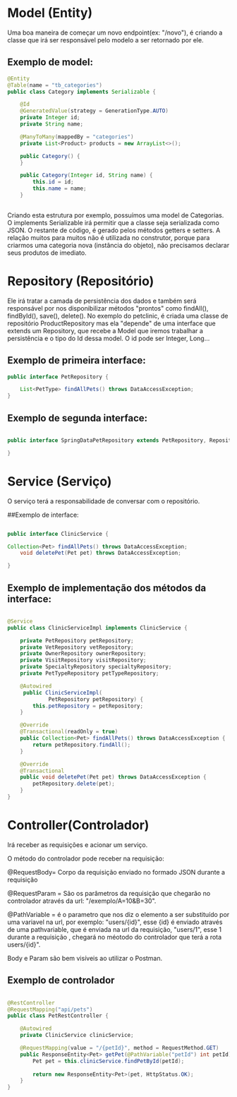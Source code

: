 # Model (Entity)

Uma boa maneira de começar um novo endpoint(ex: "/novo"), é criando a classe que irá ser responsável pelo modelo a ser retornado por ele.

## Exemplo de model:
```Java
@Entity
@Table(name = "tb_categories")
public class Category implements Serializable {

    @Id
    @GeneratedValue(strategy = GenerationType.AUTO)
    private Integer id;
    private String name;

    @ManyToMany(mappedBy = "categories")
    private List<Product> products = new ArrayList<>();

    public Category() {
    }

    public Category(Integer id, String name) {
        this.id = id;
        this.name = name;
    }
    
   ```

Criando esta estrutura por exemplo, possuímos uma model de Categorias. O implements Serializable irá permitir que a classe seja serializada como JSON. O restante de código, é gerado pelos métodos getters e setters. A relação muitos para muitos não é utilizada no construtor, porque para criarmos uma categoria nova (instância do objeto), não precisamos declarar seus produtos de imediato.


# Repository (Repositório)

Ele irá tratar a camada de persistência dos dados e também será responsável por nos disponibilizar métodos "prontos" como findAll(), findById(), save(), delete(). No exemplo do petclinic, é criada uma classe de repositório ProductRepository mas ela "depende" de uma interface que extends um Repository, que recebe a Model que iremos trabalhar a persistência e o tipo do Id dessa model. O id pode ser Integer, Long...

## Exemplo de primeira interface:

```Java
public interface PetRepository {

    List<PetType> findAllPets() throws DataAccessException;
}

```


## Exemplo de segunda interface:

```Java

public interface SpringDataPetRepository extends PetRepository, Repository<Pet, Integer> {

}

```


# Service (Serviço)

O serviço terá a responsabilidade de conversar com o repositório.

##Exemplo de interface:

```Java

public interface ClinicService {

Collection<Pet> findAllPets() throws DataAccessException;
	void deletePet(Pet pet) throws DataAccessException;

}

```


## Exemplo de implementação dos métodos da interface:

```Java

@Service
public class ClinicServiceImpl implements ClinicService {

    private PetRepository petRepository;
    private VetRepository vetRepository;
    private OwnerRepository ownerRepository;
    private VisitRepository visitRepository;
    private SpecialtyRepository specialtyRepository;
	private PetTypeRepository petTypeRepository;

    @Autowired
     public ClinicServiceImpl(
       		 PetRepository petRepository) {
        this.petRepository = petRepository;
    }

	@Override
	@Transactional(readOnly = true)
	public Collection<Pet> findAllPets() throws DataAccessException {
		return petRepository.findAll();
	}

	@Override
	@Transactional
	public void deletePet(Pet pet) throws DataAccessException {
		petRepository.delete(pet);
	}
}

```

# Controller(Controlador)

Irá receber as requisições e acionar um serviço.


O método do controlador pode receber na requisição:

@RequestBody= Corpo da requisição enviado no formado JSON durante a requisição 

@RequestParam = São os parâmetros da requisição que chegarão no controlador através da url: "/exemplo/A=10&B=30". 

@PathVariable = é o parametro que nos diz o elemento a ser substituído por uma variavel na url, por exemplo: "users/{id}", esse {id} é enviado através de uma pathvariable, que é enviada na url da requisição, "users/1", esse 1 durante a requisição , chegará no méotodo do controlador que terá a rota users/{id}". 

Body e Param são bem visíveis ao utilizar o Postman.



## Exemplo de controlador

```Java

@RestController
@RequestMapping("api/pets")
public class PetRestController {

	@Autowired
	private ClinicService clinicService;

	@RequestMapping(value = "/{petId}", method = RequestMethod.GET)
	public ResponseEntity<Pet> getPet(@PathVariable("petId") int petId){
		Pet pet = this.clinicService.findPetById(petId);
    
		return new ResponseEntity<Pet>(pet, HttpStatus.OK);
	}
}

```


